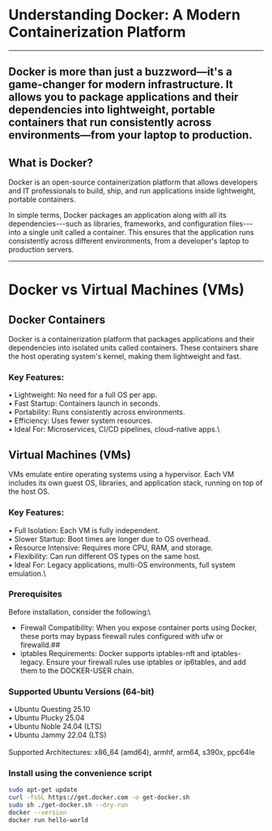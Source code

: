 # Understanding Docker: A Modern Containerization Platform
---
 Docker is more than just a buzzword—it's a game-changer for modern infrastructure. It allows you to package applications and their dependencies into lightweight, portable containers that run consistently across environments—from your laptop to production.
---
## What is Docker?

Docker is an open-source containerization platform that allows
developers and IT professionals to build, ship, and run applications
inside lightweight, portable containers.

In simple terms, Docker packages an application along with all its
dependencies---such as libraries, frameworks, and configuration
files---into a single unit called a container. This ensures that the
application runs consistently across different environments, from a
developer's laptop to production servers.

---
# Docker vs Virtual Machines (VMs)

## Docker Containers
Docker is a containerization platform that packages applications and their dependencies into isolated units called containers. These containers share the host operating system's kernel, making them lightweight and fast.

### Key Features:
•	Lightweight: No need for a full OS per app.\
•	Fast Startup: Containers launch in seconds.\
•	Portability: Runs consistently across environments.\
•	Efficiency: Uses fewer system resources.\
•	Ideal For: Microservices, CI/CD pipelines, cloud-native apps.\


## Virtual Machines (VMs)
VMs emulate entire operating systems using a hypervisor. Each VM includes its own guest OS, libraries, and application stack, running on top of the host OS.

### Key Features:
•	Full Isolation: Each VM is fully independent.\
•	Slower Startup: Boot times are longer due to OS overhead.\
•	Resource Intensive: Requires more CPU, RAM, and storage.\
•	Flexibility: Can run different OS types on the same host.\
•	Ideal For: Legacy applications, multi-OS environments, full system emulation.\

### Prerequisites

Before installation, consider the following:\

- Firewall Compatibility: When you expose container ports using Docker,
these ports may bypass firewall rules configured with ufw or firewalld.##
- iptables Requirements: Docker supports iptables-nft and
iptables-legacy. Ensure your firewall rules use iptables or ip6tables,
and add them to the DOCKER-USER chain.

### Supported Ubuntu Versions (64-bit)

• Ubuntu Questing 25.10\
• Ubuntu Plucky 25.04\
• Ubuntu Noble 24.04 (LTS)\
• Ubuntu Jammy 22.04 (LTS)\
\
Supported Architectures: x86_64 (amd64), armhf, arm64, s390x, ppc64le

### Install using the convenience script

```bash
sudo apt-get update
curl -fsSL https://get.docker.com -o get-docker.sh
sudo sh ./get-docker.sh --dry-run
docker --version
docker run hello-world


```